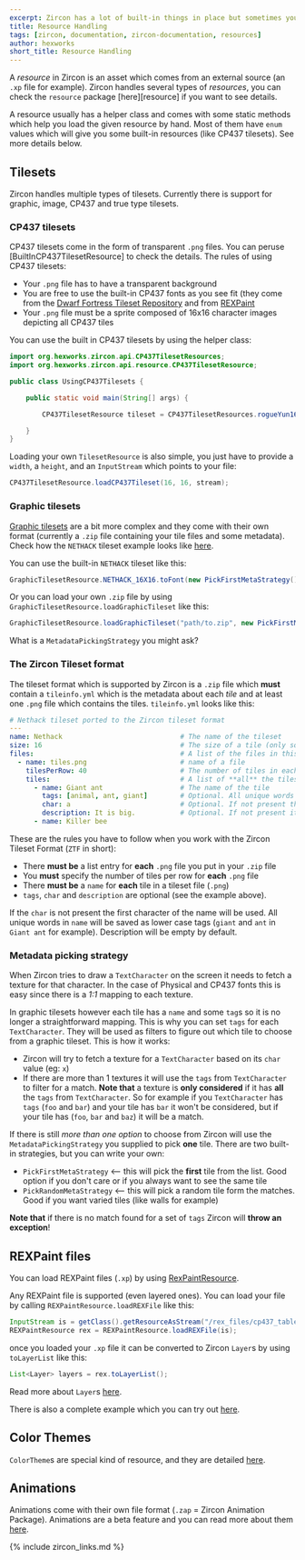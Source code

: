 ```yaml
---
excerpt: Zircon has a lot of built-in things in place but sometimes you want to use external resources like tilesets, rex paint files and such. This page explains how to work with these resources.
title: Resource Handling
tags: [zircon, documentation, zircon-documentation, resources]
author: hexworks
short_title: Resource Handling
---
```


A *resource* in Zircon is an asset which comes from an external source (an `.xp` file for example).
Zircon handles several types of *resources*, you can check the `resource` package 
[here][resource] if you want to see details.

A resource usually has a helper class and comes with some static methods which help you load the given resource by hand.
Most of them have `enum` values which will give you some built-in resources (like CP437 tilesets). See more details below.

## Tilesets

Zircon handles multiple types of tilesets. Currently there is support for graphic, image, CP437 and true type tilesets.

### CP437 tilesets
CP437 tilesets come in the form of transparent `.png` files. You can peruse
[BuiltInCP437TilesetResource] to check the details. The rules of using CP437 tilesets:

- Your `.png` file has to have a transparent background
- You are free to use the built-in CP437 fonts as you see fit (they come from the 
[Dwarf Fortress Tileset Repository](http://dwarffortresswiki.org/Tileset_repository) and from 
[REXPaint](http://www.gridsagegames.com/rexpaint/)
- Your `.png` file must be a sprite composed of 16x16 character images depicting all CP437 tiles

You can use the built in CP437 tilesets by using the helper class:

```java
import org.hexworks.zircon.api.CP437TilesetResources;
import org.hexworks.zircon.api.resource.CP437TilesetResource;

public class UsingCP437Tilesets {

    public static void main(String[] args) {

        CP437TilesetResource tileset = CP437TilesetResources.rogueYun16x16();

    }
}

```

Loading your own `TilesetResource` is also simple, you just have to provide a `width`, a `height`, and an 
`InputStream` which points to your file:

```java
CP437TilesetResource.loadCP437Tileset(16, 16, stream);
```

### Graphic tilesets

[Graphic tilesets](https://github.com/Hexworks/zircon/blob/master/zircon.jvm/src/main/kotlin/org/codetome/zircon/api/resource/GraphicTilesetResource.kt) are a bit more complex and they come with their own format (currently a `.zip` file containing your tile files and some metadata). Check how the `NETHACK` tileset example looks like [here](https://github.com/Hexworks/zircon/tree/master/src/main/resources/graphic_tilesets).

You can use the built-in `NETHACK` tileset like this:

```java
GraphicTilesetResource.NETHACK_16X16.toFont(new PickFirstMetaStrategy());
```

Or you can load your own `.zip` file by using `GraphicTilesetResource.loadGraphicTileset` like this:

```java
GraphicTilesetResource.loadGraphicTileset("path/to.zip", new PickFirstMetaStrategy())
```

What is a `MetadataPickingStrategy` you might ask?

### The Zircon Tileset format

The tileset format which is supported by Zircon is a `.zip` file which **must** contain a `tileinfo.yml` which is the metadata about each *tile* and at least one `.png` file which contains the tiles. `tileinfo.yml` looks like this:

```yml
# Nethack tileset ported to the Zircon tileset format
---
name: Nethack                             # The name of the tileset
size: 16                                  # The size of a tile (only square tiles are supported right now)   
files:                                    # A list of the files in this tileset
  - name: tiles.png                       # name of a file
    tilesPerRow: 40                       # The number of tiles in each row of the file
    tiles:                                # A list of **all** the tiles in this file
      - name: Giant ant                   # The name of the tile
        tags: [animal, ant, giant]        # Optional. All unique words in name will be saved as tags ('giant' and 'ant' in this case
        char: a                           # Optional. If not present the first character of the name will be used
        description: It is big.           # Optional. If not present it will be empty
      - name: Killer bee
```

These are the rules you have to follow when you work with the Zircon Tileset Format (`ZTF` in short):

- There **must be** a list entry for **each** `.png` file you put in your `.zip` file
- You **must** specify the number of tiles per row for **each** `.png` file
- There **must be** a `name` for **each** tile in a tileset file (`.png`)
- `tags`, `char` and `description` are optional (see the example above).

If the `char` is not present the first character of the name will be used.
All unique words in `name` will be saved as lower case tags (`giant` and `ant` in `Giant ant` for example).
Description will be empty by default.

### Metadata picking strategy

When Zircon tries to draw a `TextCharacter` on the screen it needs to fetch a texture for that character. In the case of Physical and CP437 fonts this is easy since there is a *1:1* mapping to each texture.

In graphic tilesets however each tile has a `name` and some `tag`s so it is no longer a straightforward mapping. This is why you can set `tags` for each `TextCharacter`. They will be used as filters to figure out which tile to choose from a graphic tileset. This is how it works:

- Zircon will try to fetch a texture for a `TextCharacter` based on its `char` value (eg: `x`)
- If there are more than 1 textures it will use the `tags` from `TextCharacter` to filter for a match. **Note that** a texture is **only considered** if it has **all** the `tags` from `TextCharacter`. So for example if you `TextCharacter` has `tags` (`foo` and `bar`) and your tile has `bar` it won't be considered, but if your tile has (`foo`, `bar` and `baz`) it will be a match.

If there is still *more than one option* to choose from Zircon will use the `MetadataPickingStrategy` you supplied to pick **one** tile. There are two built-in strategies, but you can write your own:

- `PickFirstMetaStrategy` <-- this will pick the **first** tile from the list. Good option if you don't care or if you always want to see the same tile
- `PickRandomMetaStrategy` <-- this will pick a random tile form the matches. Good if you want varied tiles (like walls for example)

**Note that** if there is no match found for a set of `tags` Zircon will **throw an exception**!

## REXPaint files

You can load REXPaint files (`.xp`) by using [RexPaintResource](https://github.com/Hexworks/zircon/blob/master/zircon.jvm/src/main/kotlin/org/codetome/zircon/api/resource/REXPaintResource.kt).

Any REXPaint file is supported (even layered ones). You can load your file by calling `REXPaintResource.loadREXFile` like this:

```java
InputStream is = getClass().getResourceAsStream("/rex_files/cp437_table.xp");
REXPaintResource rex = REXPaintResource.loadREXFile(is);
```
once you loaded your `.xp` file it can be converted to Zircon `Layer`s by using `toLayerList` like this:

```java
List<Layer> layers = rex.toLayerList();
```

Read more about `Layer`s [here](https://github.com/Hexworks/zircon/wiki/How-Layers-work).

There is also a complete example which you can try out [here](https://github.com/Hexworks/zircon/blob/master/zircon.swing/src/test/java/org/codetome/zircon/examples/RexLoaderExample.java).

## Color Themes

`ColorTheme`s are special kind of resource, and they are detailed [here](https://github.com/Hexworks/zircon/wiki/Working-with-ColorThemes).

## Animations

Animations come with their own file format (`.zap` = Zircon Animation Package). Animations are a beta feature and you can read more about them [here](https://github.com/Hexworks/zircon/wiki/Animation-support).


{% include zircon_links.md %}
